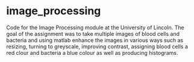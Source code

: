 # image_processing

Code for the Image Processing module at the University of Lincoln. The goal of the assignment was to take multiple images of blood cells and bacteria and using matlab enhance the images in various ways such as resizing, turning to greyscale, improving contrast, assigning blood cells a red clour and bacteria a blue colour as well as producing histograms. 
